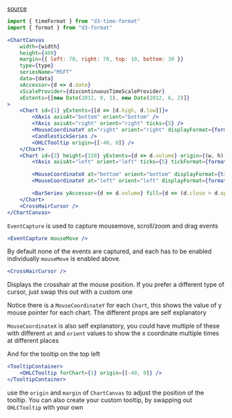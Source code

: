 [source](https://github.com/kossidts/react-stockcharts/blob/master/docs/lib/charts/CandleStickChartWithCHMousePointer.js)

<!-- , [codesandbox](https://codesandbox.io/s/github/rrag/react-stockcharts-examples2/tree/master/examples/CandleStickChartWithCHMousePointer) -->

```js
import { timeFormat } from "d3-time-format"
import { format } from "d3-format"
```

```jsx
<ChartCanvas
	width={width}
	height={400}
	margin={{ left: 70, right: 70, top: 10, bottom: 30 }}
	type={type}
	seriesName="MSFT"
	data={data}
	xAccessor={d => d.date}
	xScaleProvider={discontinuousTimeScaleProvider}
	xExtents={[new Date(2012, 0, 1), new Date(2012, 6, 2)]}
>
	<Chart id={1} yExtents={[d => [d.high, d.low]]}>
		<XAxis axisAt="bottom" orient="bottom" />
		<YAxis axisAt="right" orient="right" ticks={5} />
		<MouseCoordinateY at="right" orient="right" displayFormat={format(".2f")} />
		<CandlestickSeries />
		<OHLCTooltip origin={[-40, 0]} />
	</Chart>
	<Chart id={2} height={150} yExtents={d => d.volume} origin={(w, h) => [0, h - 150]}>
		<YAxis axisAt="left" orient="left" ticks={5} tickFormat={format(".0s")} />

		<MouseCoordinateX at="bottom" orient="bottom" displayFormat={timeFormat("%Y-%m-%d")} />
		<MouseCoordinateY at="left" orient="left" displayFormat={format(".4s")} />

		<BarSeries yAccessor={d => d.volume} fill={d => (d.close > d.open ? "#6BA583" : "#FF0000")} />
	</Chart>
	<CrossHairCursor />
</ChartCanvas>
```

`EventCapture` is used to capture mousemove, scroll/zoom and drag events

```jsx
<EventCapture mouseMove />
```

By default none of the events are captured, and each has to be enabled individually `mouseMove` is enabled above.

```jsx
<CrossHairCursor />
```

Displays the crosshair at the mouse position. If you prefer a different type of cursor, just swap this out with a
custom one

Notice there is a `MouseCoordinateY` for each `Chart`, this shows the value of y mouse pointer for each chart. The
different props are self explanatory

`MouseCoordinateX` is also self explanatory, you could have multiple of these with different `at` and `orient`
values to show the x coordinate multiple times at different places

And for the tooltip on the top left

```jsx
<TooltipContainer>
	<OHLCTooltip forChart={1} origin={[-40, 0]} />
</TooltipContainer>
```

use the `origin` and `margin` of `ChartCanvas` to adjust the position of the tooltip. You can also create your
custom tooltip, by swapping out `OHLCTooltip` with your own
